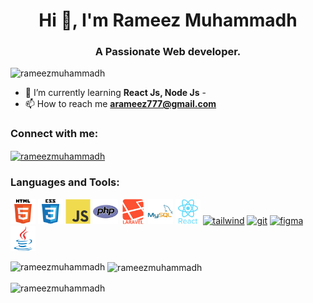 <h1 align="center">Hi 👋, I'm Rameez Muhammadh</h1>
<h3 align="center">A Passionate Web developer.</h3>

<p align="left">
  <img
    src="https://komarev.com/ghpvc/?username=rameezmuhammadh&label=Profile%20views&color=0e75b6&style=flat"
    alt="rameezmuhammadh"
  />
</p>

- 🌱 I’m currently learning **React Js, Node Js** -
- 📫 How to reach me **arameez777@gmail.com**

<h3 align="left">Connect with me:</h3>
<p align="left">
  <a href="https://linkedin.com/in/rameezmuhammadh" target="blank"
    ><img
      align="center"
      src="https://raw.githubusercontent.com/rahuldkjain/github-profile-readme-generator/master/src/images/icons/Social/linked-in-alt.svg"
      alt="rameezmuhammadh"
      height="30"
      width="40"
  /></a>
</p>

<h3 align="left">Languages and Tools:</h3>
<p align="left">
  <a href="https://www.w3.org/html/" target="_blank" rel="noreferrer"
    ><img
      src="https://raw.githubusercontent.com/devicons/devicon/master/icons/html5/html5-original-wordmark.svg"
      alt="html5"
      width="40"
      height="40" /></a>
      <a href="https://www.w3schools.com/css/" target="_blank" rel="noreferrer"
      ><img
        src="https://raw.githubusercontent.com/devicons/devicon/master/icons/css3/css3-original-wordmark.svg"
        alt="css3"
        width="40"
        height="40"
    /></a>
    <a
    href="https://developer.mozilla.org/en-US/docs/Web/JavaScript"
    target="_blank"
    rel="noreferrer"
    ><img
      src="https://raw.githubusercontent.com/devicons/devicon/master/icons/javascript/javascript-original.svg"
      alt="javascript"
      width="40"
      height="40"
    /></a>
    <a href="https://www.php.net" target="_blank" rel="noreferrer">
      <img
        src="https://raw.githubusercontent.com/devicons/devicon/master/icons/php/php-original.svg"
        alt="php"
        width="40"
        height="40"
      /></a>
      <a href="https://laravel.com/" target="_blank" rel="noreferrer"><img
        src="https://raw.githubusercontent.com/devicons/devicon/master/icons/laravel/laravel-plain-wordmark.svg"
        alt="laravel"
        width="40"
        height="40"
      /></a>
      <a href="https://www.mysql.com/" target="_blank" rel="noreferrer"><img
        src="https://raw.githubusercontent.com/devicons/devicon/master/icons/mysql/mysql-original-wordmark.svg"
        alt="mysql"
        width="40"
        height="40"
      /></a>

  
  <a href="https://reactjs.org/" target="_blank" rel="noreferrer">
    <img
      src="https://raw.githubusercontent.com/devicons/devicon/master/icons/react/react-original-wordmark.svg"
      alt="react"
      width="40"
      height="40"
    /></a>
  <a href="https://tailwindcss.com/" target="_blank" rel="noreferrer"><img
      src="https://www.vectorlogo.zone/logos/tailwindcss/tailwindcss-icon.svg"
      alt="tailwind"
      width="40"
      height="40"
    /></a>
  <a href="https://git-scm.com/" target="_blank" rel="noreferrer"
    ><img
      src="https://www.vectorlogo.zone/logos/git-scm/git-scm-icon.svg"
      alt="git"
      width="40"
      height="40"
  /></a>

  <a href="https://www.figma.com/" target="_blank" rel="noreferrer"> 
  <img
    src="https://www.vectorlogo.zone/logos/figma/figma-icon.svg"
    alt="figma"
    width="40"
    height="40"
/></a>

<a href="https://www.java.com" target="_blank" rel="noreferrer">
<img
  src="https://raw.githubusercontent.com/devicons/devicon/master/icons/java/java-original.svg"
  alt="java"
  width="40"
  height="40" /></a
></p>

<p>
  <img
    align="left"
    src="https://github-readme-stats.vercel.app/api/top-langs?username=rameezmuhammadh&show_icons=true&locale=en&layout=compact"
    alt="rameezmuhammadh"
  />
</p>

<p>
  &nbsp;<img
    align="center"
    src="https://github-readme-stats.vercel.app/api?username=rameezmuhammadh&show_icons=true&locale=en"
    alt="rameezmuhammadh"
  />
</p>

<p>
  <img
    align="center"
    src="https://github-readme-streak-stats.herokuapp.com/?user=rameezmuhammadh&"
    alt="rameezmuhammadh"
  />
</p>
